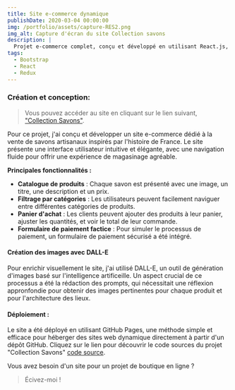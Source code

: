 ```yaml
---
title: Site e-commerce dynamique
publishDate: 2020-03-04 00:00:00
img: /portfolio/assets/capture-RES2.png
img_alt: Capture d'écran du site Collection savons
description: |
  Projet e-commerce complet, conçu et développé en utilisant React.js, dédié à la vente de savons.
tags:
  - Bootstrap
  - React
  - Redux
---
```


### Création et conception:

> Vous pouvez accéder au site en cliquant sur le lien suivant, <a href="https://mimiecmoua.github.io/soaps/">"Collection Savons"</a>.

Pour ce projet, j'ai conçu et développer un site e-commerce dédié à la vente de savons artisanaux inspirés par l'histoire de France. Le site
présente une interface utilisateur intuitive et élégante, avec une navigation fluide pour offrir une expérience de magasinage agréable.

**Principales fonctionnalités :**

- **Catalogue de produits** : Chaque savon est présenté avec une image, un titre, une description et un prix.
- **Filtrage par catégories** : Les utilisateurs peuvent facilement naviguer entre différentes catégories de produits.
- **Panier d'achat** : Les clients peuvent ajouter des produits à leur panier, ajuster les quantités, et voir le total de leur commande.
- **Formulaire de paiement factice** : Pour simuler le processus de paiement, un formulaire de paiement sécurisé a été intégré.

#### Création des images avec DALL-E

Pour enrichir visuellement le site, j'ai utilisé DALL-E, un outil de génération d'images basé sur l'intelligence artificeille. Un aspect crucial de ce processus a été la rédaction des prompts, qui nécessitait une réflexion appronfondie pour obtenir des images pertinentes pour chaque produit et pour l'architecture des lieux.

#### Déploiement :

Le site a été déployé en utilisant GitHub Pages, une méthode simple et efficace pour héberger des sites web dynamique directement à partir d'un dépôt GitHub.
Cliquez sur le lien pour découvrir le code sources du projet "Collection Savons" <a href="https://github.com/mimiecmoua/soaps/">code source</a>.

Vous avez besoin d'un site pour un projet de boutique en ligne ?

> Écivez-moi !
